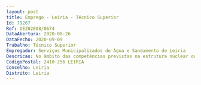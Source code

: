 ```yaml
--- 
layout: post
title: Emprego - Leiria - Técnico Superior
Id: 79267
Ref: OE202008/0674
DataAbertura: 2020-08-26
DataFecho: 2020-09-09
Trabalho: Técnico Superior
Empregador: Serviços Municipalizados de Água e Saneamento de Leiria
Descricao: No âmbito das competências previstas na estrutura nuclear ou flexível dos Serviços Municipalizados de Leiria para a correspondente unidade orgânica, em função da sua área de actividade (licenciatura na área de química e ou engenharia química e ou farmácia e ou bioquímica e ou ambiente), e com responsabilidade e autonomia técnica, ainda que com enquadramento superior qualificado  a) Exerce funções consultivas, de estudo, planeamento, programação, avaliação e aplicação de métodos e processos de natureza técnica e ou científica, que fundamentam e preparam a decisão  b) Elabora, autonomamente, ou em grupo, pareceres e projectos, com diversos graus de complexidade, e executa outras actividades de apoio geral ou especializados nas áreas de actuação comuns, instrumentais, e operativas dos órgãos e serviços  c) Representa o órgão ou serviço em assuntos da sua especialidade e toma opções de índole técnica, enquadradas por directivas ou orientações superiores na Divisão de Laboratório de Controlo de Qualidade
CodigoPostal: 2410-256 LEIRIA
Concelho: Leiria
Distrito: Leiria
--- 
```

